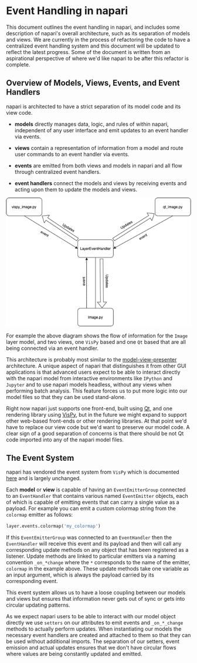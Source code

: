 # Event Handling in napari

This document outlines the event handling in napari, and includes some
description of napari's overall architecture, such as its separation of
models and views. We are currently in the process of refactoring the code
to have a centralized event handling system and this document will be updated
to reflect the latest progress. Some of the document is written from an
aspirational perspective of where we'd like napari to be after this refactor
is complete.

## Overview of Models, Views, Events, and Event Handlers

napari is architected to have a strict separation of its model code and its 
view code.

- **models** directly manages data, logic, and rules of within napari,
independent of any user interface and emit updates to an event handler via
events.

- **views** contain a representation of information from a model and route
user commands to an event handler via events.

- **events** are emitted from both views and models in napari and all flow
through centralized event handlers.

- **event handlers** connect the models and views by receiving events and
acting upon them to update the models and views.

![event-handler](images/event-handler.png)

For example the above diagram shows the flow of information for the ```Image```
layer model, and two views, one ```VisPy``` based and one ```Qt``` based that
are all being connected via an event handler. 

This architecture is probably most similar to the [model-view-presenter](https://en.wikipedia.org/wiki/Model%E2%80%93view%E2%80%93presenter) architecture. A unique aspect of napari
that distinguishes it from other GUI applications is that advanced users expect 
to be able to interact directly with the napari model from interactive
environments like ```IPython``` and ```Jupyter``` and to use napari models
headless, without any views when performing batch analysis. This feature forces
us to put more logic into our model files so that they can be used stand-alone.

Right now napari just supports one front-end, built using [Qt](https://www.qt.io/),
and one rendering library using [VisPy](http://vispy.org/), but in the future
we might expand to support other web-based front-ends or other rendering
libraries. At that point we'd have to replace our view code but we'd want to
preserve our model code. A clear sign of a good separation of concerns is 
that there should be not Qt code imported into any of the napari model files.

## The Event System

napari has vendored the event system from ```VisPy``` which is documented
[here](http://vispy.org/util.html#module-vispy.util.event) and is largely
unchanged. 

Each **model** or **view** is capable of having an ```EventEmitterGroup```
connected to an ```EventHandler``` that contains various named ```EventEmitter```
objects, each of which is capable of emitting events that can carry a single
value as a payload. For example you can emit a custom colormap string from
the ```colormap``` emitter as follows:

```python
layer.events.colormap('my_colormap')
```

If this ```EventEmitterGroup``` was connected to an ```EventHandler``` then
the ```EventHandler``` will receive this event and its payload and then will
call any corresponding update methods on any object that has been registered
as a listener. Update methods are linked to particular emitters via a naming
convention ```_on_*change``` where the ```*``` corresponds to the name of the
emitter, ```colormap``` in the example above. These update methods take one
variable as an input argument, which is always the payload carried by its
corresponding event.

This event system allows us to have a loose coupling between our models and
views but ensures that information never gets out of sync or gets into circular
updating patterns. 

As we expect napari users to be able to interact with our model object directly
we use ```setters``` on our attributes to emit events and ```_on_*_change```
methods to actually perform updates. When instantiating our models the
necessary event handlers are created and attached to them so that they can
be used without additional imports. The separation of our setters, event
emission and actual updates ensures that we don't have circular flows where
values are being constantly updated and emitted.
